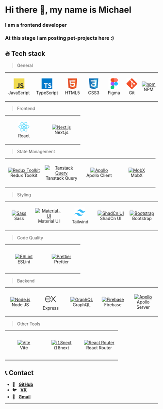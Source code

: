 <h1 align="left">Hi there 👋, my name is Michael</h1>
<h3 align="left">I am a frontend developer</h3>
<h3 align="left">At this stage I am posting pet-projects here :)</h3>

<h2 align="left" id="tech-stack">🔥 Tech stack</h2>

> General

<table width='100%'>
  <tr>
    <td align="center" width="110" height="90">
      <a href="#tech-stack">
        <img src="https://raw.githubusercontent.com/devicons/devicon/1119b9f84c0290e0f0b38982099a2bd027a48bf1/icons/javascript/javascript-original.svg" width="36" height="36" alt="JavaScript" />
      </a>
      <br>JavaScript
    </td>
    <td align="center" width="110" height="90">
      <a href="#tech-stack">
        <img src="https://raw.githubusercontent.com/devicons/devicon/1119b9f84c0290e0f0b38982099a2bd027a48bf1/icons/typescript/typescript-original.svg" width="36" height="36" alt="TypeScript" />
      </a>
      <br>TypeScript
    </td>
    <td align="center" width="110" height="90">
      <a href="#tech-stack">
        <img src="https://github.com/devicons/devicon/blob/master/icons/html5/html5-original.svg" width="36" height="36" alt="HTML5" />
      </a>
      <br>HTML5
    </td>
    <td align="center" width="110" height="90">
      <a href="#tech-stack">
        <img src="https://github.com/devicons/devicon/blob/master/icons/css3/css3-original.svg" width="36" height="36" alt="CSS3" />
      </a>
      <br>CSS3
    </td>
    <td align="center" width="110" height="90">
      <a href="#tech-stack" >
        <img src="https://raw.githubusercontent.com/devicons/devicon/1119b9f84c0290e0f0b38982099a2bd027a48bf1/icons/figma/figma-original.svg" width="36" height="36" alt="figma" />
      </a>
      <br>Figma
    </td>
    <td align="center" width="110" height="90">
      <a href="#tech-stack">
        <img src="https://raw.githubusercontent.com/devicons/devicon/1119b9f84c0290e0f0b38982099a2bd027a48bf1/icons/git/git-original.svg" width="36" height="36" alt="git" />
      </a>
      <br>Git
    </td>
    <td align="center" width="110" height="90"> 
      <a href="#tech-stack">
        <img src="https://brandeps.com/icon-download/N/Npm-icon-vector-05.svg" width="36" height="36" alt="npm" />
      </a>
      <br>NPM
    </td>
  </tr>
</table>

> Frontend

<table width='100%'>
 <tr>
    <td align="center" width="110" height="90">
      <a href="#tech-stack">
        <img src="https://raw.githubusercontent.com/devicons/devicon/1119b9f84c0290e0f0b38982099a2bd027a48bf1/icons/react/react-original.svg" width="36" height="36" alt="React" />
      </a>
      <br>React
    </td>
    <td align="center" width="110" height="90">
      <a href="#tech-stack">
        <img src="https://www.drupal.org/files/project-images/nextjs-icon-dark-background.png" width="36" height="36" alt="Next.js" />
      </a>
      <br>Next.js
    </td>
 </tr>
</table>

> State Management

<table width='100%'>
  <tr>
    <td align="center" width="110" height="90">
      <a href="#tech-stack">
        <img src="https://cdn.worldvectorlogo.com/logos/redux.svg" width="36" height="36" alt="Redux Toolkit" />
      </a>
      <br>Redux Toolkit
    </td>
    <td align="center" width="110" height="90">
      <a href="#tech-stack">
        <img src="https://seeklogo.com/images/R/react-query-logo-1340EA4CE9-seeklogo.com.png" width="36" height="36" alt="Tanstack Query" />
      </a>
      <br>Tanstack Query
    </td>
    <td align="center" width="110" height="90">
      <a href="#tech-stack">
        <img src="https://brandeps.com/logo-download/A/Apollo-GraphQL-logo-vector-01.svg" width="36" height="36" alt="Apollo" />
      </a>
      <br>Apollo Client
    </td>
    <td align="center" width="110" height="90">
      <a href="#tech-stack">
        <img src="https://mobx.js.org/assets/mobx.png" width="36" height="36" alt="MobX" />
      </a>
      <br>MobX
    </td>
  </tr>
</table>

> Styling

<table width='100%'>
  <tr>
   <td align="center" width="110" height="90">
      <a href="#tech-stack">
        <img src="https://brandeps.com/icon-download/S/Sass-icon-vector-04.svg" width="36" height="36" alt="Sass" />
      </a>
      <br>Sass
    </td>
    <td align="center" width="110" height="90">
      <a href="#tech-stack">
        <img src="https://media.zeemly.com/zeemly/product/material-ui.png" width="36" height="36" alt="Material-UI" />
      </a>
      <br>Material UI
    </td>
    <td align="center" width="110" height="90">
      <a href="#tech-stack">
        <img src="https://github.com/devicons/devicon/blob/master/icons/tailwindcss/tailwindcss-original.svg" width="36" height="36" alt="Tailwind CSS" />
      </a>
      <br>Tailwind
    </td>
    <td align="center" width="110" height="90">
      <a href="#tech-stack">
        <img src="https://seeklogo.com/images/S/shadcn-ui-logo-EF735EC0E5-seeklogo.com.png?v=638421451470000000" width="36" height="36" alt="ShadCn UI" />
      </a>
      <br>ShadCn UI
    </td>
   <td align="center" width="110" height="90">
      <a href="#tech-stack">
        <img src="https://cdn.worldvectorlogo.com/logos/bootstrap-4.svg" width="36" height="36" alt="Bootstrap" />
      </a>
      <br>Bootstrap
    </td>
  </tr>
 
</table>

> Code Quality

<table width='100%'>
  <tr>
    <td align="center" width="110" height="90">
      <a href="#tech-stack">
        <img src="https://brandeps.com/icon-download/E/Eslint-icon-vector-02.svg" width="36" height="36" alt="ESLint" />
      </a>
      <br>ESLint
    </td>
    <td align="center" width="110" height="90">
      <a href="#tech-stack">
        <img src="https://brandeps.com/icon-download/P/Prettier-icon-vector-02.svg" width="36" height="36" alt="Prettier" />
      </a>
      <br>Prettier
    </td>
  </tr>
</table>

> Backend

<table width='100%'>
  <tr>
    <td align="center" width="110" height="90">
      <a href="#tech-stack">
        <img src="https://brandeps.com/icon-download/N/Nodejs-icon-vector-02.svg" width="36" height="36" alt="Node.js" />
      </a>
      <br>Node JS
    </td>
    <td align="center" width="110" height="90">
      <a href="#tech-stack">
        <img src="https://raw.githubusercontent.com/devicons/devicon/6910f0503efdd315c8f9b858234310c06e04d9c0/icons/express/express-original.svg" width="36" height="36" alt="Express" />
      </a>
      <br>Express
    </td>
    <td align="center" width="110" height="90">
      <a href="#tech-stack">
        <img src="https://upload.wikimedia.org/wikipedia/commons/thumb/1/17/GraphQL_Logo.svg/2048px-GraphQL_Logo.svg.png" width="36" height="36" alt="GraphQL" />
      </a>
      <br>GraphQL
    </td>
    <td align="center" width="110" height="90"> 
      <a href="##tech-stack" >
        <img src="https://brandeps.com/logo-download/F/Firebase-logo-vector-02.svg" width="36" height="36" alt="Firebase" />
      </a>
      <br>Firebase
    </td>
    <td align="center" width="110" height="90">
      <a href="#tech-stack">
        <img src="https://brandeps.com/logo-download/A/Apollo-GraphQL-logo-vector-01.svg" width="36" height="36" alt="Apollo" />
      </a>
      <br>Apollo Server
    </td>
  </tr>
</table>

> Other Tools

<table width='100%'>
  <tr>
    <td align="center" width="110" height="90">
      <a href="#tech-stack">
        <img src="https://vitejs.dev/logo.svg" width="36" height="36" alt="Vite" />
      </a>
      <br>Vite
    </td>
    <td align="center" width="110" height="90">
      <a href="#tech-stack">
        <img src="https://avatars.githubusercontent.com/u/8546082?s=280&v=4" width="46" height="46" alt="i18next" />
      </a>
      <br>i18next
    </td>
    <td align="center" width="110" height="90">
      <a href="#tech-stack">
        <img src="https://reactrouter.com/_brand/React%20Router%20Brand%20Assets/React%20Router%20Logo/Dark.svg" width="36" height="36" alt="React Router" />
      </a>
      <br>React Router
    </td>
  </tr>
</table>

<h2 align="left" id="contact">📞 Contact</h2>

- :file_folder: &nbsp; **[GitHub](https://github.com/michaelven)**
- :bird: &nbsp; **[VK](https://vk.com/wakeup_goof)**
- 📧 &nbsp; **[Gmail](mailto:minym424@gmail.com)**
---
